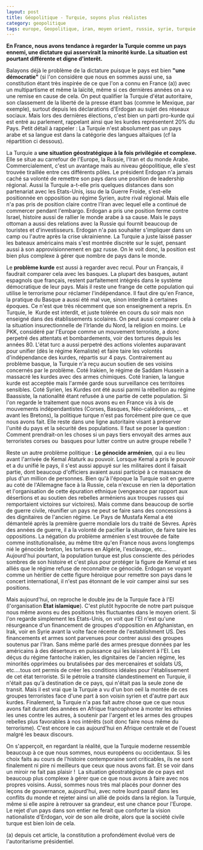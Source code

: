 ```yaml
---
layout: post
title: Géopolitique - Turquie, soyons plus réalistes
category: geopolitique
tags: europe, Geopolitique, iran, moyen orient, russie, syrie, turquie
---
```

**En France, nous avons tendance à regarder la Turquie comme un pays ennemi, une dictature qui asservirait la minorité kurde. La situation est pourtant différente et digne d'interêt.**

Balayons déjà le problème de la dictature puisque le pays est bien **"une démocratie"** (si l'on considère que nous en sommes aussi une, sa constitution étant très inspirée de ce que l'on a connu en France (a)) avec un multipartisme et même la laïcité, même si ces dernières années on a vu une remise en cause de cela. On peut qualifier la Turquie d'état autoritaire, son classement de la liberté de la presse étant bas (comme le Mexique, par exemple), surtout depuis les déclarations d'Erdogan au sujet des réseaux sociaux. Mais lors des dernières élections, c'est bien un parti pro-kurde qui est entré au parlement, rappelant ainsi que les kurdes représentent 20% du Pays. Petit détail à rappeler : La Turquie n'est absolument pas un pays arabe et sa langue est dans la catégorie des langues altaïques (cf la répartition ci dessous).

La Turquie a **une situation géostratégique à la fois privilégiée et complexe.** Elle se situe au carrefour de l'Europe, la Russie, l'Iran et du monde Arabe. Commercialement, c'est un avantage mais au niveau géopolitique, elle s'est trouvée tiraillée entre ces différents pôles. Le président Erdogan n'a jamais caché sa volonté de remettre son pays dans une position de leadership régional. Aussi la Turquie a-t-elle pris quelques distances dans son partenariat avec les Etats-Unis, issu de la Guerre Froide, s'est-elle positionnée en opposition au régime Syrien, autre rival régional. Mais elle n'a pas pris de position claire contre l'Iran avec lequel elle a continué de commercer pendant l'embargo. Erdogan a pris une position ferme contre Israel, histoire aussi de rallier le monde arabe à sa cause. Mais le pays ottoman a aussi des relations avec la Russie qui fournit beaucoup de touristes et d'investisseurs. Erdogan n'a pas souhaiter s'impliquer dans un camp ou l'autre après la crise ukrainienne. La Turquie a juste laissé passer les bateaux américains mais s'est montrée discrète sur le sujet, pensant aussi à son approvisionnement en gaz russe. On le voit donc, la position est bien plus complexe à gérer que nombre de pays dans le monde.

Le **problème kurde** est aussi à regarder avec recul. Pour un Français, il faudrait comparer cela avec les basques. La plupart des basques, autant espagnols que français, restent parfaitement intégrés dans le système démocratique de leur pays. Mais il reste une frange de cette population qui utilise le terrorisme pour réclamer l'indépendance. Il faut dire qu'en France, la pratique du Basque a aussi été mal vue, sinon interdite à certaines époques. Ce n'est que très récemment que son enseignement a repris. En Turquie, le  Kurde est interdit, et juste tolérée en cours du soir mais non enseigné dans des établissements scolaires. On peut aussi comparer cela à la situation insurectionnelle de l'Irlande du Nord, la religion en moins. Le PKK, considéré par l'Europe comme un mouvement terroriste, a donc perpetré des attentats et bombardements, voir des tortures depuis les années 80. L'état turc a aussi perpetré des actions violentes auparavant pour unifier (dès le régime Kemaliste) et faire taire les volontés d'indépendance des kurdes, répartis sur 4 pays. Contrairement au problème basque, la Turquie n'a reçu aucun soutien de ses voisins concernés par le problème. Coté Irakien, le régime de Saddam Hussein a massacré les kurdes avec des armes chimiques. Coté Iranien, la langue kurde est acceptée mais l'armée garde sous surveillance ces territoires sensibles. Coté Syrien, les Kurdes ont été aussi parmi la rébellion au régime Baassiste, la nationalité étant refusée à une partie de cette population. Si l'on regarde le traitement que nous avons eu en France vis à vis de mouvements indépendantistes (Corses, Basques, Néo-calédoniens, ... et avant les Bretons), la politique turque n'est pas forcément pire que ce que nous avons fait. Elle reste dans une ligne autoritaire visant à préserver l'unité du pays et la sécurité des populations. Il faut se poser la question : Comment prendrait-on les choses si un pays tiers envoyait des armes aux terroristes corses ou  basques pour lutter contre un autre groupe rebelle ?

Reste un autre problème politique : **Le génocide arménien**, qui a eu lieu avant l'arrivée de Kemal Ataturk au pouvoir. Lorsque Kemal a pris le pouvoir et a du unifié le pays, il s'est aussi appuyé sur les militaires dont il faisait partie, dont beaucoup d'officiers avaient aussi participé à ce massacre de plus d'un million de personnes. Bien qu'à l'époque la Turquie soit en guerre au coté de l'Allemagne face à la Russie, cela n'excuse en rien la déportation et l'organisation de cette épuration ethnique (vengeance par rapport aux désertions et au soutien des rebelles arméniens aux troupes russes qui remportaient victoires sur victoires). Mais comme dans beaucoup de sortie de guerre civile, réunifier un pays ne peut se faire sans des concessions à des dignitaires de l'ancien régime. Le Pays de Mustafa Kemal a été démantelé après la première guerre mondiale lors du traité de Sèvres. Après des années de guerre, il a la volonté de pacifier la situation, de faire taire les oppositions. La négation du problème arménien s'est trouvée de faite comme institutionalisée, au même titre qu'en France nous avons longtemps nié le génocide breton, les tortures en Algérie, l'esclavage, etc... Aujourd'hui pourtant, la population turque est plus consciente des périodes sombres de son histoire et c'est plus pour protéger la figure de Kemal et ses alliés que le régime refuse de reconnaître ce génocide. Erdogan se voyant comme un héritier de cette figure héroique pour remettre son pays dans le concert international, il n'est pas étonnant de le voir camper ainsi sur ses positions.

Mais aujourd'hui, on reproche le double jeu de la Turquie face à l'EI (l'organisation **Etat islamique**). C'est plutôt hypocrite de notre part puisque nous même avons eu des positions très fluctuantes dans le moyen orient. Si l'on regarde simplement les Etats-Unis, on voit que l'EI n'est qu'une résurgeance d'un financement de groupes d'opposition en Afghanistan, en Irak, voir en Syrie avant la volte face récente de l'establishment US. Des financements et armes sont parvenues pour contrer aussi des groupes soutenus par l'Iran. Sans même parlé des armes presque données par les américains à des déserteurs en puissance qui les laissèrent à l'EI. Les déçus du régime fantoche irakien, les dignitaires de l'ancien régime, les minorités opprimées ou brutalisées par des mercenaires et soldats US, etc....tous ont permis de créer les conditions idéales pour l'établissement de cet état terroriste. Si le pétrole a transité clandestinement en Turquie, il n'était pas qu'à destination de ce pays, qui n'était pas la seule zone de transit. Mais il est vrai que la Turquie a vu d'un bon oeil la montée de ces groupes terroristes face d'une part à son voisin syrien et d'autre part aux kurdes. Finalement, la Turquie n'a pas fait autre chose que ce que nous avons fait durant des années en Afrique francophone à monter les ethnies les unes contre les autres, à soutenir par l'argent et les armes des groupes rebelles plus favorables à nos intérêts (soit donc faire nous même du terrorisme). C'est encore le cas aujourd'hui en Afrique centrale et de l'ouest malgré les beaux discours.

On s'apperçoit, en regardant la réalité, que la Turquie moderne ressemble beaucoup à ce que nous sommes, nous européens ou occidentaux. Si les choix faits au cours de l'histoire contemporaine sont criticables, ils ne sont finalement ni pire ni meilleurs que ceux que nous avons fait. Et se voir dans un miroir ne fait pas plaisir !  La situation géostratégique de ce pays est beaucoup plus complexe à gérer que ce que nous avons à faire avec nos propres voisins. Aussi, sommes nous très mal placés pour donner des leçons de gouvernance, aujourd'hui, avec notre lourd passif dans les conflits du monde et rejeter ainsi un allié de poids dans la région. la Turquie, même si elle aspire à retrouver sa grandeur, est une chance pour l'Europe. Le rejet d'un pays dans son entier ne ferait que conforter la vision nationaliste d'Erdogan, voir de son aile droite, alors que la société civile turque est bien loin de cela.

(a) depuis cet article, la constitution a profondément évolué vers de l'autoritarisme présidentiel.
